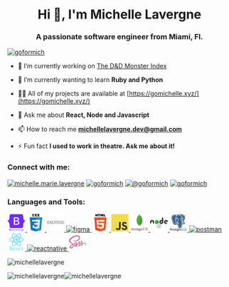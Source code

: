 <h1 align="center">Hi 👋, I'm Michelle Lavergne</h1>
<h3 align="center">A passionate software engineer from Miami, Fl.</h3>
<p align="left"> <a href="https://twitter.com/goformich" target="blank"><img src="https://img.shields.io/twitter/follow/goformich?logo=twitter&style=for-the-badge" alt="goformich" /></a> </p>

- 🔭 I’m currently working on [The D&D Monster Index](https://github.com/michellelavergne/dndMonsterIndex)

- 🌱 I’m currently wanting to learn **Ruby and Python**

- 👨‍💻 All of my projects are available at [https://gomichelle.xyz/](https://gomichelle.xyz/)

- 💬 Ask me about **React, Node and Javascript**

- 📫 How to reach me **michellelavergne.dev@gmail.com**

- ⚡ Fun fact **I used to work in theatre. Ask me about it!**

<h3 align="left">Connect with me:</h3>
<p align="left">
<a href="https://fb.com/michelle.marie.lavergne" target="blank"><img align="center" src="https://cdn.jsdelivr.net/npm/simple-icons@3.0.1/icons/facebook.svg" alt="michelle.marie.lavergne" height="30" width="40" /></a>
<a href="https://twitter.com/goformich" target="blank"><img align="center" src="https://cdn.jsdelivr.net/npm/simple-icons@3.0.1/icons/twitter.svg" alt="goformich" height="30" width="40" /></a>
<a href="https://instagram.com/@goformich" target="blank"><img align="center" src="https://cdn.jsdelivr.net/npm/simple-icons@3.0.1/icons/instagram.svg" alt="@goformich" height="30" width="40" /></a>
<a href="https://dribbble.com/goformich" target="blank"><img align="center" src="https://cdn.jsdelivr.net/npm/simple-icons@3.0.1/icons/dribbble.svg" alt="goformich" height="30" width="40" /></a>
</p>

<h3 align="left">Languages and Tools:</h3>
<p align="left"> <a href="https://getbootstrap.com" target="_blank"> <img src="https://raw.githubusercontent.com/devicons/devicon/master/icons/bootstrap/bootstrap-plain-wordmark.svg" alt="bootstrap" width="40" height="40"/> </a> <a href="https://www.w3schools.com/css/" target="_blank"> <img src="https://raw.githubusercontent.com/devicons/devicon/master/icons/css3/css3-original-wordmark.svg" alt="css3" width="40" height="40"/> </a> <a href="https://expressjs.com" target="_blank"> <img src="https://raw.githubusercontent.com/devicons/devicon/master/icons/express/express-original-wordmark.svg" alt="express" width="40" height="40"/> </a> <a href="https://www.figma.com/" target="_blank"> <img src="https://www.vectorlogo.zone/logos/figma/figma-icon.svg" alt="figma" width="40" height="40"/> </a> <a href="https://www.w3.org/html/" target="_blank"> <img src="https://raw.githubusercontent.com/devicons/devicon/master/icons/html5/html5-original-wordmark.svg" alt="html5" width="40" height="40"/> </a> <a href="https://developer.mozilla.org/en-US/docs/Web/JavaScript" target="_blank"> <img src="https://raw.githubusercontent.com/devicons/devicon/master/icons/javascript/javascript-original.svg" alt="javascript" width="40" height="40"/> </a> <a href="https://www.mongodb.com/" target="_blank"> <img src="https://raw.githubusercontent.com/devicons/devicon/master/icons/mongodb/mongodb-original-wordmark.svg" alt="mongodb" width="40" height="40"/> </a> <a href="https://nodejs.org" target="_blank"> <img src="https://raw.githubusercontent.com/devicons/devicon/master/icons/nodejs/nodejs-original-wordmark.svg" alt="nodejs" width="40" height="40"/> </a> <a href="https://www.postgresql.org" target="_blank"> <img src="https://raw.githubusercontent.com/devicons/devicon/master/icons/postgresql/postgresql-original-wordmark.svg" alt="postgresql" width="40" height="40"/> </a> <a href="https://postman.com" target="_blank"> <img src="https://www.vectorlogo.zone/logos/getpostman/getpostman-icon.svg" alt="postman" width="40" height="40"/> </a> <a href="https://reactjs.org/" target="_blank"> <img src="https://raw.githubusercontent.com/devicons/devicon/master/icons/react/react-original-wordmark.svg" alt="react" width="40" height="40"/> </a> <a href="https://reactnative.dev/" target="_blank"> <img src="https://reactnative.dev/img/header_logo.svg" alt="reactnative" width="40" height="40"/> </a> <a href="https://sass-lang.com" target="_blank"> <img src="https://raw.githubusercontent.com/devicons/devicon/master/icons/sass/sass-original.svg" alt="sass" width="40" height="40"/> </a> </p>

<p>&nbsp;<img align="left" src="https://github-readme-stats.vercel.app/api?username=michellelavergne&show_icons=true&locale=en" alt="michellelavergne" /></p>
<p><img align="left" src="https://github-readme-streak-stats.herokuapp.com/?user=michellelavergne&" alt="michellelavergne" /></p>
<p><img align="left" src="https://github-readme-stats.vercel.app/api/top-langs?username=michellelavergne&show_icons=true&locale=en&layout=compact" alt="michellelavergne" /></p>
